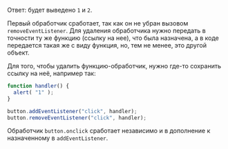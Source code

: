 Ответ: будет выведено `1` и `2`.

Первый обработчик сработает, так как он не убран вызовом `removeEventListener`. Для удаления обработчика нужно передать в точности ту же функцию (ссылку на нее), что была назначена, а в коде передается такая же с виду функция, но, тем не менее, это другой объект.

Для того, чтобы удалить функцию-обработчик, нужно где-то сохранить ссылку на неё, например так:

```js
function handler() {
  alert( "1" );
}

button.addEventListener("click", handler);
button.removeEventListener("click", handler);
```

Обработчик `button.onclick` сработает независимо и в дополнение к назначенному в `addEventListener`.
